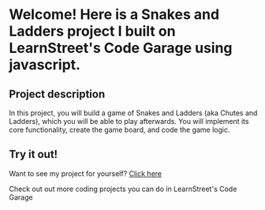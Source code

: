 
Welcome! Here is a Snakes and Ladders project I built on LearnStreet's Code Garage using javascript.
===============================================================================================================

Project description
-------------------------

In this project, you will build a game of Snakes and Ladders  (aka Chutes and Ladders), which you will be able to play afterwards. You will implement its core functionality, create the game board, and code the game logic. 

Try it out!
--------------

Want to see my project for yourself? [Click here](http://www.learnstreet.com//view_profile/5088d26f76b99c2706001a84/project)

Check out out more coding projects you can do in LearnStreet's Code Garage
		